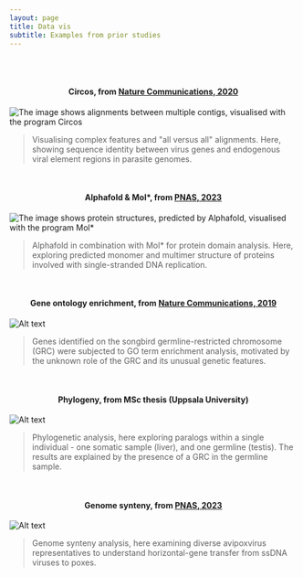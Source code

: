 ```yaml
---
layout: page
title: Data vis
subtitle: Examples from prior studies
---
```


<br/><br/>

#### <center> Circos, from [Nature Communications, 2020](https://www.nature.com/articles/s41467-020-18474-w) </center>

![The image shows alignments between multiple contigs, visualised with the program Circos](https://CormacKinsella.github.io/assets/img/data_vis-treebeard-circos.png "Circos for visualising complex features and multiple alignments")

>Visualising complex features and "all versus all" alignments. Here, showing sequence identity between virus genes and endogenous viral element regions in parasite genomes.

<br/>

#### <center> Alphafold & Mol*, from [PNAS, 2023](https://www.pnas.org/doi/10.1073/pnas.2303844120) </center>

![The image shows protein structures, predicted by Alphafold, visualised with the program Mol*](https://CormacKinsella.github.io/assets/img/data_vis-PNAS_alphafold.png "Alphafold protein/domain structure analysis")

>Alphafold in combination with Mol* for protein domain analysis. Here, exploring predicted monomer and multimer structure of proteins involved with single-stranded DNA replication.

<br/>

#### <center> Gene ontology enrichment, from [Nature Communications, 2019](https://www.nature.com/articles/s41467-019-13427-4) </center>

![Alt text](https://CormacKinsella.github.io/assets/img/data_vis-GRC-GO-enrichment.png "Gene ontology enrichment on the zebra finch germline-restricted chromosome")

>Genes identified on the songbird germline-restricted chromosome (GRC) were subjected to GO term enrichment analysis, motivated by the unknown role of the GRC and its unusual genetic features.

<br/>

#### <center> Phylogeny, from MSc thesis (Uppsala University) </center>

![Alt text](https://CormacKinsella.github.io/assets/img/data_vis-UU-thesis-GRC_27L4.jpg "Divergent paralogs within a single zebra finch individual")

>Phylogenetic analysis, here exploring paralogs within a single individual - one somatic sample (liver), and one germline (testis). The results are explained by the presence of a GRC in the germline sample.

<br/>

#### <center> Genome synteny, from [PNAS, 2023](https://www.pnas.org/doi/10.1073/pnas.2303844120) </center>

![Alt text](https://CormacKinsella.github.io/assets/img/data_vis-Draup-genome-synteny.png "text")

>Genome synteny analysis, here examining diverse avipoxvirus representatives to understand horizontal-gene transfer from ssDNA viruses to poxes.

<br/>